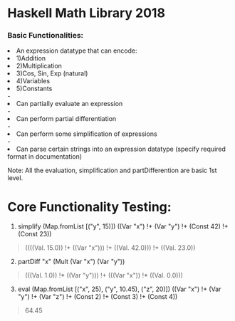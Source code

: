 <h1>Haskell Math Library 2018</h1>


<h3>Basic Functionalities:</h3>
	<li> An expression datatype that can encode:</li>
			<li>1)Addition</li>
			<li>2)Multiplication</li>
			<li>3)Cos, Sin, Exp (natural)</li>
			<li>4)Variables</li>
			<li>5)Constants</li>
	- <li>Can partially evaluate an expression</li>
	- <li>Can perform partial differentiation</li>
	- <li>Can perform some simplification of expressions</li>
	- <li>Can parse certain strings into an expression datatype (specify required format in documentation)</li>

Note: All the evaluation, simplification and partDifferention are basic 1st level.


<h1>Core Functionality Testing:</h1>

1) simplify (Map.fromList [("y", 15)]) ((Var "x")  !+ (Var "y") !+ (Const 42) !+ (Const 23))
> ((((Val. 15.0)) !+ ((Var "x"))) !+ ((Val. 42.0))) !+ ((Val. 23.0))

2) partDiff "x" (Mult (Var "x") (Var "y"))
> (((Val. 1.0)) !* ((Var "y"))) !+ (((Var "x")) !* ((Val. 0.0)))

3) eval (Map.fromList [("x", 25), ("y", 10.45), ("z", 20)]) ((Var "x") !+ (Var "y") !+ (Var "z") !+ (Const 2) !+ (Const 3) !+ (Const 4))
> 64.45
